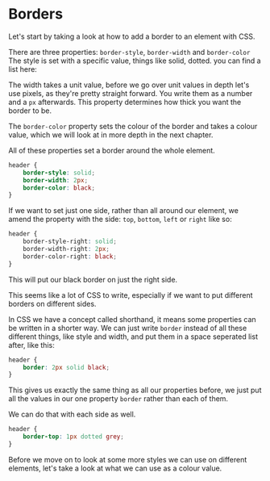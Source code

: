 # Borders

Let's start by taking a look at how to add a border to an element with CSS.

There are three properties: `border-style`, `border-width` and `border-color` The style is set with a specific value, things like solid, dotted. you can find a list here:

The width takes a unit value, before we go over unit values in depth let's use pixels, as they're pretty straight forward. You write them as a number and a `px` afterwards. This property determines how thick you want the border to be.

The `border-color` property sets the colour of the border and takes a colour value, which we will look at in more depth in the next chapter.

All of these properties set a border around the whole element.

```css
header {
	border-style: solid;
	border-width: 2px;
	border-color: black;
}
```

If we want to set just one side, rather than all around our element, we amend the property with the side: `top`, `bottom`, `left` or `right` like so:

```css
header {
	border-style-right: solid;
	border-width-right: 2px;
	border-color-right: black;
}
```

This will put our black border on just the right side.

This seems like a lot of CSS to write, especially if we want to put different borders on different sides.

In CSS we have a concept called shorthand, it means some properties can be written in a shorter way. We can just write `border` instead of all these different things, like style and width, and put them in a space seperated list after, like this:

```css
header {
	border: 2px solid black;
}
```

This gives us exactly the same thing as all our properties before, we just put all the values in our one property `border` rather than each of them.

We can do that with each side as well.

```css
header {
	border-top: 1px dotted grey;
}
```

Before we move on to look at some more styles we can use on different elements, let's take a look at what we can use as a colour value.

